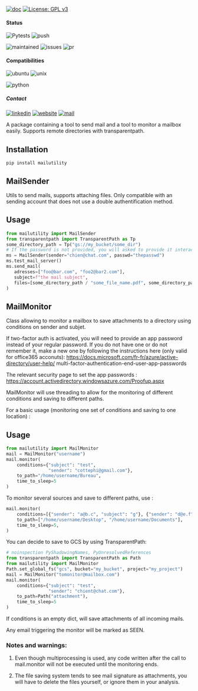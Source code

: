 [![doc](https://img.shields.io/badge/-Documentation-blue)](https://advestis.github.io/mailutility)
[![License: GPL v3](https://img.shields.io/badge/License-GPL%20v3-blue.svg)](https://www.gnu.org/licenses/gpl-3.0)

#### Status
![Pytests](https://github.com/Advestis/mailutility/actions/workflows/pull-request.yml/badge.svg)
![push](https://github.com/Advestis/mailutility/actions/workflows/push.yml/badge.svg)

![maintained](https://img.shields.io/badge/Maintained%3F-yes-green.svg)
![issues](https://img.shields.io/github/issues/Advestis/mailutility.svg)
![pr](https://img.shields.io/github/issues-pr/Advestis/mailutility.svg)


#### Compatibilities
![ubuntu](https://img.shields.io/badge/Ubuntu-supported--tested-success)
![unix](https://img.shields.io/badge/Other%20Unix-supported--untested-yellow)

![python](https://img.shields.io/pypi/pyversions/mailutility)


##### Contact
[![linkedin](https://img.shields.io/badge/LinkedIn-Advestis-blue)](https://www.linkedin.com/company/advestis/)
[![website](https://img.shields.io/badge/website-Advestis.com-blue)](https://www.advestis.com/)
[![mail](https://img.shields.io/badge/mail-maintainers-blue)](mailto:pythondev@advestis.com)

A package containing a tool to send mail and a tool to monitor a mailbox easily.
Supports remote directories with transparentpath.

## Installation

`pip install mailutility`

## MailSender

Utils to send mails, supports attaching files. Only compatible with an sending account that does not use a
double authentification method.

## Usage

```python
from mailutility import MailSender
from transparentpath import TransparentPath as Tp
some_directory_path = Tp("gs://my_bucket/some_dir")
# If the password is not provided, you will asked to provide it interactively
ms = MailSender(sender="chien@chat.com", passwd="thepasswd")
ms.test_mail_server()
ms.send_mail(
   adresses=["foo@bar.com", "foo2@bar2.com"],
   subject=f"the mail subject",
   files=[some_directory_path / "some_file_name.pdf", some_directory_path / "some_other_file_name.csv"],
)
```

## MailMonitor

Class allowing to monitor a mailbox to save attachments to a
directory using conditions on sender and subjet.

If two-factor auth is activated, you will need to
provide  an app password instead of your regular password. If you do not
have one or do not remember it, make a new one by following the
instructions here (only valid for office365 acconuts):
https://docs.microsoft.com/fr-fr/azure/active-directory/user-help/
multi-factor-authentication-end-user-app-passwords

The relevant security page to set the app passwords :
https://account.activedirectory.windowsazure.com/Proofup.aspx

MailMonitor will use threading to allow for the monitoring of
different conditions and saving to different paths.

For a basic usage (monitoring one set of conditions and saving to one
location) :

## Usage
```python
from mailutility import MailMonitor
mail = MailMonitor("username")
mail.monitor(
    conditions={"subject": "test",
                "sender": "cottephi@gmail.com"},
    to_path="/home/username/Bureau",
    time_to_sleep=5
)
```

To monitor several sources and save to different paths, use :

```python
mail.monitor(
    conditions=[{"sender": "a@b.c", "subject": "g"}, {"sender": "d@e.f", "subject": "h"}],
    to_path=["/home/username/Desktop", "/home/username/Documents"],
    time_to_sleep=5,
)
```

You can decide to save to GCS by using TransparentPath:

```python
# noinspection PyShadowingNames, PyUnresolvedReferences
from transparentpath import TransparentPath as Path
from mailutility import MailMonitor
Path.set_global_fs("gcs", bucket="my_bucket", project="my_project")
mail = MailMonitor("tomonitor@mailbox.com")
mail.monitor(
    conditions={"subject": "test",
                "sender": "chient@chat.com"},
    to_path=Path("attachment"), 
    time_to_sleep=5
)
```

If conditions is an empty dict, will save attachments of all incoming
mails.

Any email triggering the monitor will be marked as SEEN.

### Notes and warnings:

1. Even though multiprocessing is used, any code written after the
call to mail.monitor will not be executed until the monitoring ends.

2. The file saving system tends to see mail signature as attachments,
you will have to delete the files yourself, or ignore them in your
analysis.
